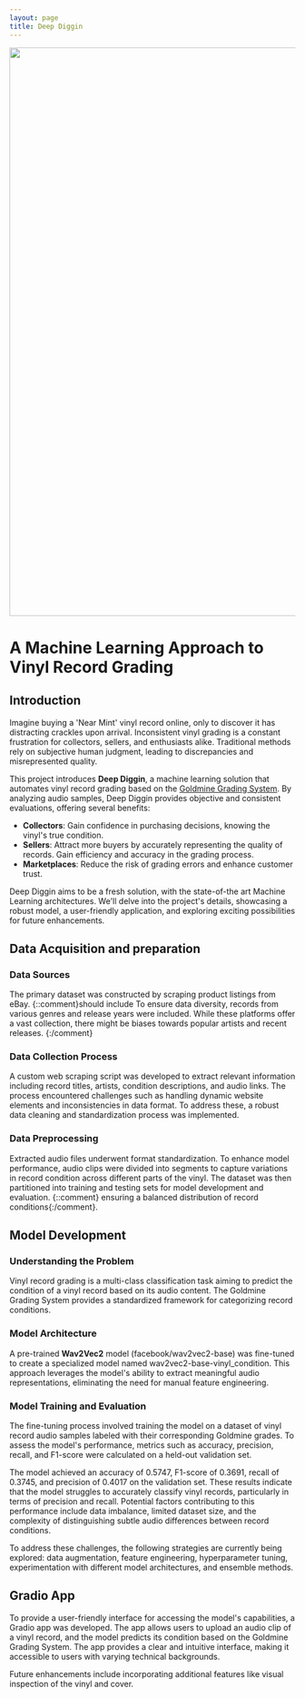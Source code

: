 ```yaml
---
layout: page
title: Deep Diggin
---
```



<img src="{{ site.baseurl }}/images/deepdiggin-large.png?raw=true" width="1000"/>


# A Machine Learning Approach to Vinyl Record Grading

## Introduction

Imagine buying a 'Near Mint' vinyl record online, only to discover it has distracting crackles upon arrival. Inconsistent vinyl grading is a constant frustration for collectors, sellers, and enthusiasts alike. Traditional methods rely on subjective human judgment, leading to discrepancies and misrepresented quality.

This project introduces **Deep Diggin**, a machine learning solution that automates vinyl record grading based on the [Goldmine Grading System](https://www.goldminemag.com/collector-resources/record-grading-101). By analyzing audio samples, Deep Diggin provides objective and consistent evaluations, offering several benefits:

- **Collectors**: Gain confidence in purchasing decisions, knowing the vinyl's true condition.
- **Sellers**: Attract more buyers by accurately representing the quality of records. Gain efficiency and accuracy in the grading process.
- **Marketplaces**: Reduce the risk of grading errors and enhance customer trust.

Deep Diggin aims to be a fresh solution, with the state-of-the art Machine Learning architectures. We'll delve into the project's details, showcasing a robust model, a user-friendly application, and exploring exciting possibilities for future enhancements.


## Data Acquisition and preparation
### Data Sources
The primary dataset was constructed by scraping product listings from eBay. {::comment}should include To ensure data diversity, records from various genres and release years were included. While these platforms offer a vast collection, there might be biases towards popular artists and recent releases. {:/comment}

### Data Collection Process
A custom web scraping script was developed to extract relevant information including record titles, artists, condition descriptions, and audio links. The process encountered challenges such as handling dynamic website elements and inconsistencies in data format. To address these, a robust data cleaning and standardization process was implemented.

### Data Preprocessing
Extracted audio files underwent format standardization. To enhance model performance, audio clips were divided into segments to capture variations in record condition across different parts of the vinyl. The dataset was then partitioned into training and testing sets for model development and evaluation. {::comment} ensuring a balanced distribution of record conditions{:/comment}.

## Model Development
### Understanding the Problem
Vinyl record grading is a multi-class classification task aiming to predict the condition of a vinyl record based on its audio content. The Goldmine Grading System provides a standardized framework for categorizing record conditions.

### Model Architecture

A pre-trained **Wav2Vec2** model (facebook/wav2vec2-base) was fine-tuned to create a specialized model named wav2vec2-base-vinyl_condition. This approach leverages the model's ability to extract meaningful audio representations, eliminating the need for manual feature engineering.

### Model Training and Evaluation
The fine-tuning process involved training the model on a dataset of vinyl record audio samples labeled with their corresponding Goldmine grades. To assess the model's performance, metrics such as accuracy, precision, recall, and F1-score were calculated on a held-out validation set.

The model achieved an accuracy of 0.5747, F1-score of 0.3691, recall of 0.3745, and precision of 0.4017 on the validation set. These results indicate that the model struggles to accurately classify vinyl records, particularly in terms of precision and recall. Potential factors contributing to this performance include data imbalance, limited dataset size, and the complexity of distinguishing subtle audio differences between record conditions.

To address these challenges, the following strategies are currently being explored: data augmentation, feature engineering, hyperparameter tuning, experimentation with different model architectures, and ensemble methods.

## Gradio App
To provide a user-friendly interface for accessing the model's capabilities, a Gradio app was developed. The app allows users to upload an audio clip of a vinyl record, and the model predicts its condition based on the Goldmine Grading System. The app provides a clear and intuitive interface, making it accessible to users with varying technical backgrounds.

<script
	type="module"
	src="https://gradio.s3-us-west-2.amazonaws.com/4.37.2/gradio.js"
></script>

<gradio-app src="https://jvalero-vinyl-classificator.hf.space"></gradio-app>


Future enhancements include incorporating additional features like visual inspection of the vinyl and cover.